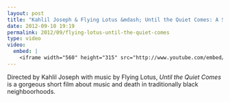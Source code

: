 ```yaml
---
layout: post
title: "Kahlil Joseph & Flying Lotus &mdash; Until the Quiet Comes: A Short Film"
date: 2012-09-10 19:19
permalink: 2012/09/flying-lotus-until-the-quiet-comes
type: video
video: 
  embed: |
    <iframe width="560" height="315" src="http://www.youtube.com/embed/-pVHC1DXQ7U" frameborder="0" allowfullscreen></iframe>
---
```


Directed by Kahlil Joseph with music by Flying Lotus, _Until the Quiet Comes_ is a gorgeous short film about music and death in traditionally black neighboorhoods.
